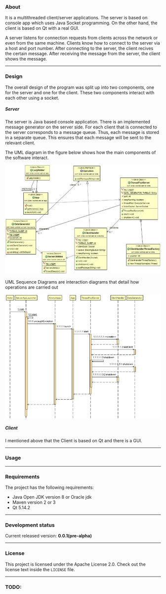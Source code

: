 ### About
It is a multithreaded client/server applications. The server  is  based on console app which uses Java Socket programming. On the other hand, the client is based on Qt with a real GUI.

A server listens for connection requests from clients across the network or even from the same machine. Clients know how to connect to the server via a host and port number. After connecting to the server, the client recives the certain message. After receiving the message from the server, the client shows the message.

------------

###  Design
The overall design of the program was split up into two components, one for the server and one for the client. These two components interact with each other using a socket. 

##### Server
The server is Java based console application.  Тhere is an implemented message generator on the server side. For each client that is connected to the server corresponds to a message queue. Thus, each message is stored in a separate queue. This ensures that each message will be sent to the relevant client.

The UML diagram in the figure below shows how the main components of the software interact.

[![UML](https://github.com/iqnev/socketcomunication/blob/master/resources/UML_diagram.jpg "UML")](https://github.com/iqnev/socketcomunication/blob/master/resources/UML_diagram.jpg "UML")


UML Sequence Diagrams are interaction diagrams that detail how operations are carried out

[![UML Sequence](https://github.com/iqnev/socketcomunication/blob/master/resources/SequenceDiagram.png "UML Sequence")](https://github.com/iqnev/socketcomunication/blob/master/resources/SequenceDiagram.png "UML Sequence")

##### Client
I mentioned above that the Client is based on Qt and there is a GUI.


------------

### Usage



------------


### Requirements
The project has the following  requirements:
- Java Open JDK version 8 or Oracle jdk
- Maven version 2 or 3
- Qt 5.14.2
------------

### Development status

Current released version: **0.0.1(pre-alpha)**

------------

### License
This project is licensed under the Apache License 2.0. Check out the license text inside the `LICENSE` file.

------------

### TODO:
